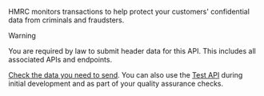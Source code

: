 HMRC monitors transactions to help protect your customers' confidential data from criminals and fraudsters.

> [!WARNING]
> You are required by law to submit header data for this API. This includes all associated APIs and endpoints.

[Check the data you need to send](https://developer.service.hmrc.gov.uk/guides/fraud-prevention/#why-you-must-send-data). You can also use the [Test API](https://developer.service.hmrc.gov.uk/api-documentation/docs/api/service/txm-fph-validator-api/1.0) during initial development and as part of your quality assurance checks.

